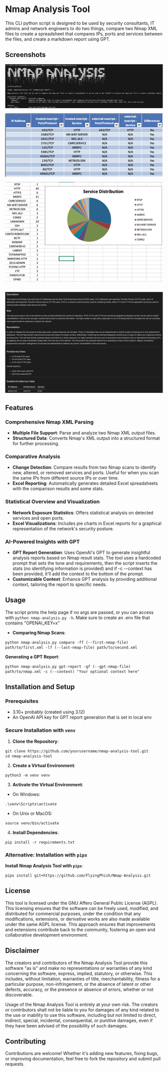 # Nmap Analysis Tool

This CLI python script is designed to be used by security consultants, IT admins and network engineers to do two things, compare two Nmap XML files to create a spreadsheet that compares IPs, ports and services between the files, and create a markdown report using GPT.

## Screenshots

![Introduction](images/tool.png)

![Snippet of Spreadsheet](images/spreadsheet.png)

![Spreadsheet Pie Chart](images/spreadsheet-pie.png)

![Sample GPT Report](images/gpt-report.png)
---
## Features

### Comprehensive Nmap XML Parsing

- **Multiple File Support**: Parse and analyze two Nmap XML output files.
- **Structured Data**: Converts Nmap's XML output into a structured format for further processing.

### Comparative Analysis

- **Change Detection**: Compare results from two Nmap scans to identify new, altered, or removed services and ports. Useful for when you scan the same IPs from different source IPs or over time.
- **Excel Reporting**: Automatically generates detailed Excel spreadsheets with the comparison results and some stats.

### Statistical Overview and Visualization

- **Network Exposure Statistics**: Offers statistical analysis on detected services and open ports.
- **Excel Visualizations**: Includes pie charts in Excel reports for a graphical representation of the network's security posture.

### AI-Powered Insights with GPT

- **GPT Report Generation**: Uses OpenAI's GPT to generate insightful analysis reports based on Nmap result stats. The tool uses a hardcoded prompt that sets the tone and requirements, then the script inserts the stats (no identifying information is provided) and if -c --context has been provided, it'll add the context to the bottom of the prompt.
- **Customizable Context**: Enhance GPT analysis by providing additional context, tailoring the report to specific needs.

## Usage
The script prints the help page if no args are passed, or you can access with `python nmap-analysis.py -h`. Make sure to create an .env file that contains "OPENAI_KEY=x"

- **Comparing Nmap Scans**:
```
python nmap-analysis.py compare -ff (--first-nmap-file) path/to/first.xml -lf (--last-nmap-file) path/to/second.xml
```

**Generating a GPT Report**:
``` 
python nmap-analysis.py gpt-report -gf (--gpt-nmap-file) path/to/nmap.xml -c (--context) "Your optional context here"
```

## Installation and Setup

### Prerequisites

- 3.10+ probably (created using 3.12)
- An OpenAI API key for GPT report generation that is set in local env

### Secure Installation with `venv`

1. **Clone the Repository**:
```
git clone https://github.com/yourusername/nmap-analysis-tool.git
cd nmap-analysis-tool
```

2. **Create a Virtual Environment**:
```
python3 -m venv venv
```

3. **Activate the Virtual Environment**:

- On Windows:
```
.\venv\Scripts\activate
```

- On Unix or MacOS:
``` 
source venv/bin/activate
```

4. **Install Dependencies**:
``` 
pip install -r requirements.txt
```

### Alternative: Installation with `pipx`

**Install Nmap Analysis Tool with `pipx`**:

``` 
pipx install git+https://github.com/FlyingPhish/Nmap-Analysis.git
```

## License

This tool is licensed under the GNU Affero General Public License (AGPL). This licensing ensures that the software can be freely used, modified, and distributed for commercial purposes, under the condition that any modifications, extensions, or derivative works are also made available under the same AGPL license. This approach ensures that improvements and extensions contribute back to the community, fostering an open and collaborative development environment.

## Disclaimer

The creators and contributors of the Nmap Analysis Tool provide this software "as is" and make no representations or warranties of any kind concerning the software, express, implied, statutory, or otherwise. This includes, without limitation, warranties of title, merchantability, fitness for a particular purpose, non-infringement, or the absence of latent or other defects, accuracy, or the presence or absence of errors, whether or not discoverable.

Usage of the Nmap Analysis Tool is entirely at your own risk. The creators or contributors shall not be liable to you for damages of any kind related to the use or inability to use this software, including but not limited to direct, indirect, special, incidental, consequential, or punitive damages, even if they have been advised of the possibility of such damages.

## Contributing

Contributions are welcome! Whether it's adding new features, fixing bugs, or improving documentation, feel free to fork the repository and submit pull requests.